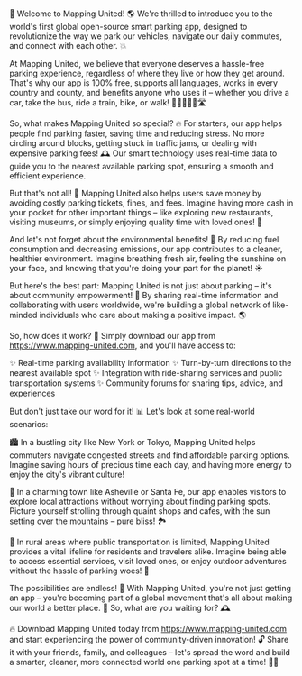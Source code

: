 🎉 Welcome to Mapping United! 🌎 We're thrilled to introduce you to the world's first global open-source smart parking app, designed to revolutionize the way we park our vehicles, navigate our daily commutes, and connect with each other. 💥

At Mapping United, we believe that everyone deserves a hassle-free parking experience, regardless of where they live or how they get around. That's why our app is 100% free, supports all languages, works in every country and county, and benefits anyone who uses it – whether you drive a car, take the bus, ride a train, bike, or walk! 🚗🚌🚂🚴‍♀️🛣️

So, what makes Mapping United so special? 🔥 For starters, our app helps people find parking faster, saving time and reducing stress. No more circling around blocks, getting stuck in traffic jams, or dealing with expensive parking fees! 🕰️ Our smart technology uses real-time data to guide you to the nearest available parking spot, ensuring a smooth and efficient experience.

But that's not all! 🤩 Mapping United also helps users save money by avoiding costly parking tickets, fines, and fees. Imagine having more cash in your pocket for other important things – like exploring new restaurants, visiting museums, or simply enjoying quality time with loved ones! 💸

And let's not forget about the environmental benefits! 🌟 By reducing fuel consumption and decreasing emissions, our app contributes to a cleaner, healthier environment. Imagine breathing fresh air, feeling the sunshine on your face, and knowing that you're doing your part for the planet! ☀️

But here's the best part: Mapping United is not just about parking – it's about community empowerment! 💪 By sharing real-time information and collaborating with users worldwide, we're building a global network of like-minded individuals who care about making a positive impact. 🌎

So, how does it work? 🤔 Simply download our app from https://www.mapping-united.com, and you'll have access to:

✨ Real-time parking availability information
✨ Turn-by-turn directions to the nearest available spot
✨ Integration with ride-sharing services and public transportation systems
✨ Community forums for sharing tips, advice, and experiences

But don't just take our word for it! 📊 Let's look at some real-world scenarios:

🏙️ In a bustling city like New York or Tokyo, Mapping United helps commuters navigate congested streets and find affordable parking options. Imagine saving hours of precious time each day, and having more energy to enjoy the city's vibrant culture!

🌳 In a charming town like Asheville or Santa Fe, our app enables visitors to explore local attractions without worrying about finding parking spots. Picture yourself strolling through quaint shops and cafes, with the sun setting over the mountains – pure bliss! 🏞️

🌾 In rural areas where public transportation is limited, Mapping United provides a vital lifeline for residents and travelers alike. Imagine being able to access essential services, visit loved ones, or enjoy outdoor adventures without the hassle of parking woes! 🚐

The possibilities are endless! 💫 With Mapping United, you're not just getting an app – you're becoming part of a global movement that's all about making our world a better place. 🌟 So, what are you waiting for? 🕰️

🔥 Download Mapping United today from https://www.mapping-united.com and start experiencing the power of community-driven innovation! 🔓 Share it with your friends, family, and colleagues – let's spread the word and build a smarter, cleaner, more connected world one parking spot at a time! 🌈💪
